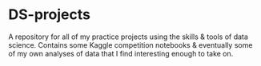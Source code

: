 # DS-projects
A repository for all of my practice projects using the skills & tools of data science. Contains some Kaggle competition notebooks & eventually some of my own analyses of data that I find interesting enough to take on.
